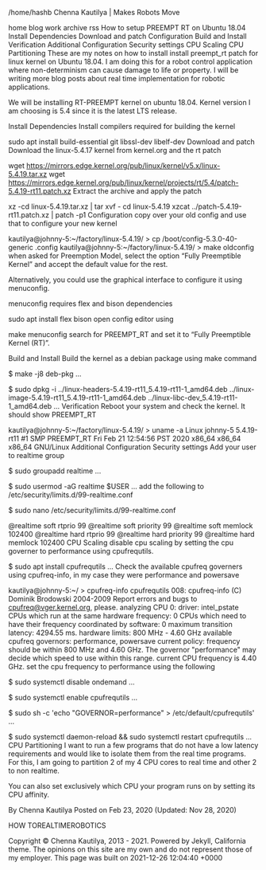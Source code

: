 /home/hashb
Chenna Kautilya | Makes Robots Move

home blog work archive rss
How to setup PREEMPT RT on Ubuntu 18.04
Install Dependencies
Download and patch
Configuration
Build and Install
Verification
Additional Configuration
Security settings
CPU Scaling
CPU Partitioning
These are my notes on how to install install preempt_rt patch for linux kernel on Ubuntu 18.04. I am doing this for a robot control application where non-determinism can cause damage to life or property. I will be writing more blog posts about real time implementation for robotic applications.

We will be installing RT-PREEMPT kernel on ubuntu 18.04. Kernel version I am choosing is 5.4 since it is the latest LTS release.

Install Dependencies
Install compilers required for building the kernel

sudo apt install build-essential git libssl-dev libelf-dev
Download and patch
Download the linux-5.4.17 kernel from kernel.org and the rt patch

wget https://mirrors.edge.kernel.org/pub/linux/kernel/v5.x/linux-5.4.19.tar.xz
wget https://mirrors.edge.kernel.org/pub/linux/kernel/projects/rt/5.4/patch-5.4.19-rt11.patch.xz
Extract the archive and apply the patch

xz -cd linux-5.4.19.tar.xz | tar xvf -
cd linux-5.4.19
xzcat ../patch-5.4.19-rt11.patch.xz | patch -p1
Configuration
copy over your old config and use that to configure your new kernel

kautilya@johnny-5:~/factory/linux-5.4.19/ > cp /boot/config-5.3.0-40-generic .config
kautilya@johnny-5:~/factory/linux-5.4.19/ > make oldconfig
when asked for Preemption Model, select the option “Fully Preemptible Kernel” and accept the default value for the rest.

Alternatively, you could use the graphical interface to configure it using menuconfig.

menuconfig requires flex and bison dependencies

sudo apt install flex bison
open config editor using

make menuconfig
search for PREEMPT_RT and set it to “Fully Preemptible Kernel (RT)”.

Build and Install
Build the kernel as a debian package using make command

$ make -j8 deb-pkg
...

$ sudo dpkg -i ../linux-headers-5.4.19-rt11_5.4.19-rt11-1_amd64.deb ../linux-image-5.4.19-rt11_5.4.19-rt11-1_amd64.deb ../linux-libc-dev_5.4.19-rt11-1_amd64.deb
...
Verification
Reboot your system and check the kernel. It should show PREEMPT_RT

kautilya@johnny-5:~/factory/linux-5.4.19/ > uname -a
Linux johnny-5 5.4.19-rt11 #1 SMP PREEMPT_RT Fri Feb 21 12:54:56 PST 2020 x86_64 x86_64 x86_64 GNU/Linux
Additional Configuration
Security settings
Add your user to realtime group

$ sudo groupadd realtime
...

$ sudo usermod -aG realtime $USER
...
add the following to /etc/security/limits.d/99-realtime.conf

$ sudo nano /etc/security/limits.d/99-realtime.conf

@realtime soft rtprio 99
@realtime soft priority 99
@realtime soft memlock 102400
@realtime hard rtprio 99
@realtime hard priority 99
@realtime hard memlock 102400
CPU Scaling
disable cpu scaling by setting the cpu governer to performance using cpufrequtils.

$ sudo apt install cpufrequtils
...
Check the available cpufreq governers using cpufreq-info, in my case they were performance and powersave

kautilya@johnny-5:~/ > cpufreq-info
cpufrequtils 008: cpufreq-info (C) Dominik Brodowski 2004-2009
Report errors and bugs to cpufreq@vger.kernel.org, please.
analyzing CPU 0:
    driver: intel_pstate
    CPUs which run at the same hardware frequency: 0
    CPUs which need to have their frequency coordinated by software: 0
    maximum transition latency: 4294.55 ms.
    hardware limits: 800 MHz - 4.60 GHz
    available cpufreq governors: performance, powersave
    current policy: frequency should be within 800 MHz and 4.60 GHz.
                    The governor "performance" may decide which speed to use
                    within this range.
    current CPU frequency is 4.40 GHz.
set the cpu frequency to performance using the following

$ sudo systemctl disable ondemand
...

$ sudo systemctl enable cpufrequtils
...

$ sudo sh -c 'echo "GOVERNOR=performance" > /etc/default/cpufrequtils'
...

$ sudo systemctl daemon-reload && sudo systemctl restart cpufrequtils
...
CPU Partitioning
I want to run a few programs that do not have a low latency requirements and would like to isolate them from the real time programs. For this, I am going to partition 2 of my 4 CPU cores to real time and other 2 to non realtime.

You can also set exclusively which CPU your program runs on by setting its CPU affinity.

By Chenna Kautilya
Posted on Feb 23, 2020 (Updated: Nov 28, 2020)

HOW TOREALTIMEROBOTICS


Copyright © Chenna Kautilya, 2013 - 2021. Powered by Jekyll, California theme.
The opinions on this site are my own and do not represent those of my employer.
This page was built on 2021-12-26 12:04:40 +0000
